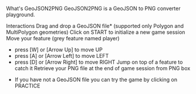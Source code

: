 
What's GeoJSON2PNG
GeoJSON2PNG is a GeoJSON to PNG converter playground.

Interactions
Drag and drop a GeoJSON file* (supported only Polygon and MultiPolygon geometries)
Click on START to initialize a new game session
Move your feature (grey feature named player)
- press [W] or [Arrow Up] to move UP
- press [A] or [Arrow Left] to move LEFT
- press [D] or [Arrow Right] to move RIGHT
Jump on top of a feature to catch it
Retrieve your PNG file at the end of game session from PNG box
* If you have not a GeoJSON file you can try the game by clicking on PRACTICE